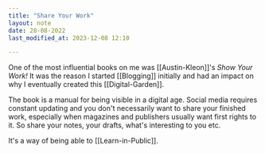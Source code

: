 ```yaml
---
title: "Share Your Work"
layout: note
date: 28-08-2022
last_modified_at: 2023-12-08 12:10

---
```


One of the most influential books on me was [[Austin-Kleon]]'s *Show Your Work!* It was the reason I started [[Blogging]] initially and had an impact on why I eventually created this [[Digital-Garden]].

The book is a manual for being visible in a digital age. Social media requires constant updating and you don't necessarily want to share your finished work, especially when magazines and publishers usually want first rights to it. So share your notes, your drafts, what's interesting to you etc.

It's a way of being able to [[Learn-in-Public]].

